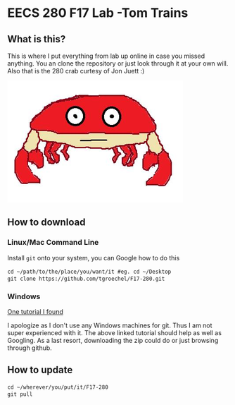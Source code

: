 # EECS 280 F17 Lab -Tom Trains
## What is this?
This is where I put everything from lab up online in case you missed anything. You an clone the repository or just look through it at your own will. Also that is the 280 crab curtesy of Jon Juett :)

![Image](https://github.com/tgroechel/F17-280/blob/master/.other/pictures/crabster.jpg) 

## How to download
### Linux/Mac Command Line
Install `git` onto your system, you can Google how to do this
~~~
cd ~/path/to/the/place/you/want/it #eg. cd ~/Desktop
git clone https://github.com/tgroechel/F17-280.git
~~~
### Windows

[One tutorial I found](http://guides.beanstalkapp.com/version-control/git-on-windows.html)

I apologize as I don't use any Windows machines for git. Thus I am not super experienced with it. The above linked tutorial should help as well as Googling. As a last resort, downloading the zip could do or just browsing through github.

## How to update
~~~
cd ~/wherever/you/put/it/F17-280
git pull
~~~
